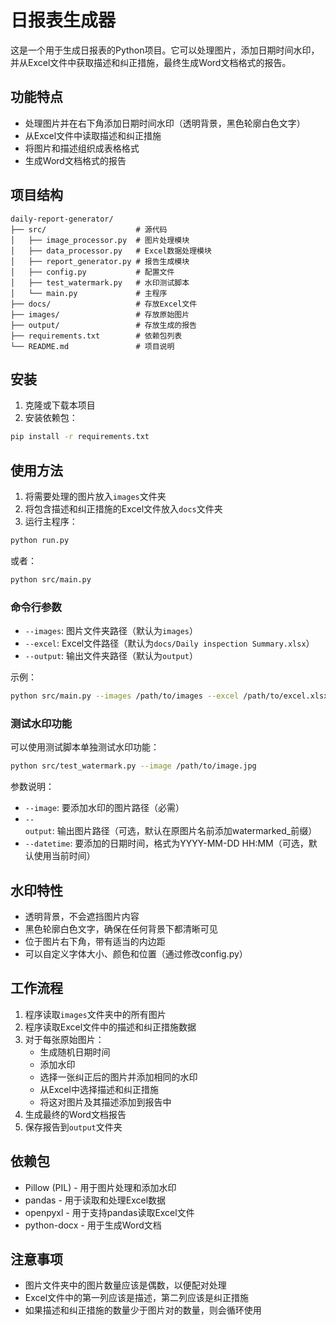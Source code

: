 # 日报表生成器

这是一个用于生成日报表的Python项目。它可以处理图片，添加日期时间水印，并从Excel文件中获取描述和纠正措施，最终生成Word文档格式的报告。

## 功能特点

- 处理图片并在右下角添加日期时间水印（透明背景，黑色轮廓白色文字）
- 从Excel文件中读取描述和纠正措施
- 将图片和描述组织成表格格式
- 生成Word文档格式的报告

## 项目结构

```
daily-report-generator/
├── src/                    # 源代码
│   ├── image_processor.py  # 图片处理模块
│   ├── data_processor.py   # Excel数据处理模块
│   ├── report_generator.py # 报告生成模块
│   ├── config.py           # 配置文件
│   ├── test_watermark.py   # 水印测试脚本
│   └── main.py             # 主程序
├── docs/                   # 存放Excel文件
├── images/                 # 存放原始图片
├── output/                 # 存放生成的报告
├── requirements.txt        # 依赖包列表
└── README.md               # 项目说明
```

## 安装

1. 克隆或下载本项目
2. 安装依赖包：

```bash
pip install -r requirements.txt
```

## 使用方法

1. 将需要处理的图片放入`images`文件夹
2. 将包含描述和纠正措施的Excel文件放入`docs`文件夹
3. 运行主程序：

```bash
python run.py
```

或者：

```bash
python src/main.py
```

### 命令行参数

- `--images`: 图片文件夹路径（默认为`images`）
- `--excel`: Excel文件路径（默认为`docs/Daily inspection Summary.xlsx`）
- `--output`: 输出文件夹路径（默认为`output`）

示例：

```bash
python src/main.py --images /path/to/images --excel /path/to/excel.xlsx --output /path/to/output
```

### 测试水印功能

可以使用测试脚本单独测试水印功能：

```bash
python src/test_watermark.py --image /path/to/image.jpg
```

参数说明：
- `--image`: 要添加水印的图片路径（必需）
- `--output`: 输出图片路径（可选，默认在原图片名前添加watermarked_前缀）
- `--datetime`: 要添加的日期时间，格式为YYYY-MM-DD HH:MM（可选，默认使用当前时间）

## 水印特性

- 透明背景，不会遮挡图片内容
- 黑色轮廓白色文字，确保在任何背景下都清晰可见
- 位于图片右下角，带有适当的内边距
- 可以自定义字体大小、颜色和位置（通过修改config.py）

## 工作流程

1. 程序读取`images`文件夹中的所有图片
2. 程序读取Excel文件中的描述和纠正措施数据
3. 对于每张原始图片：
   - 生成随机日期时间
   - 添加水印
   - 选择一张纠正后的图片并添加相同的水印
   - 从Excel中选择描述和纠正措施
   - 将这对图片及其描述添加到报告中
4. 生成最终的Word文档报告
5. 保存报告到`output`文件夹

## 依赖包

- Pillow (PIL) - 用于图片处理和添加水印
- pandas - 用于读取和处理Excel数据
- openpyxl - 用于支持pandas读取Excel文件
- python-docx - 用于生成Word文档

## 注意事项

- 图片文件夹中的图片数量应该是偶数，以便配对处理
- Excel文件中的第一列应该是描述，第二列应该是纠正措施
- 如果描述和纠正措施的数量少于图片对的数量，则会循环使用 